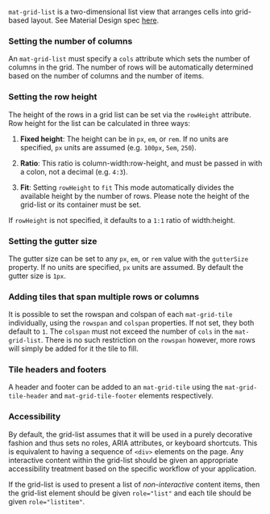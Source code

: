 `mat-grid-list` is a two-dimensional list view that arranges cells into grid-based layout.
See Material Design spec [here](https://material.io/design/components/image-lists.html).

<!-- example(grid-list-overview) -->

### Setting the number of columns

An `mat-grid-list` must specify a `cols` attribute which sets the number of columns in the grid. The
number of rows will be automatically determined based on the number of columns and the number of
items.

### Setting the row height

The height of the rows in a grid list can be set via the `rowHeight` attribute. Row height for the
list can be calculated in three ways:

1. **Fixed height**: The height can be in `px`, `em`, or `rem`.  If no units are specified, `px`
units are assumed (e.g. `100px`, `5em`, `250`).

2. **Ratio**: This ratio is column-width:row-height, and must be passed in with a colon, not a
decimal (e.g. `4:3`).

3. **Fit**:  Setting `rowHeight` to `fit` This mode automatically divides the available height by
the number of rows.  Please note the height of the grid-list or its container must be set.

If `rowHeight` is not specified, it defaults to a `1:1` ratio of width:height.

### Setting the gutter size

The gutter size can be set to any `px`, `em`, or `rem` value with the `gutterSize` property.  If no
units are specified, `px` units are assumed. By default the gutter size is `1px`.

### Adding tiles that span multiple rows or columns

It is possible to set the rowspan and colspan of each `mat-grid-tile` individually, using the
`rowspan` and `colspan` properties. If not set, they both default to `1`. The `colspan` must not
exceed the number of `cols` in the `mat-grid-list`. There is no such restriction on the `rowspan`
however, more rows will simply be added for it the tile to fill.

### Tile headers and footers

A header and footer can be added to an `mat-grid-tile` using the `mat-grid-tile-header` and
`mat-grid-tile-footer` elements respectively.

### Accessibility
By default, the grid-list assumes that it will be used in a purely decorative fashion and thus sets
no roles, ARIA attributes, or keyboard shortcuts. This is equivalent to having a sequence of `<div>`
elements on the page. Any interactive content within the grid-list should be given an appropriate
accessibility treatment based on the specific workflow of your application.

If the grid-list is used to present a list of _non-interactive_ content items, then the grid-list
element should be given `role="list"` and each tile should be given `role="listitem"`.
